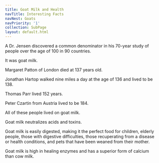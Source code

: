 ```yaml
---
title: Goat Milk and Health
navTitle: Interesting Facts
navNest: Goats
navPriority: '1'
collection: SubPage
layout: default.html
---
```

A Dr. Jensen discovered a common denominator in his 70-year study of people over the age of 100 in 90 countries. 

It was goat milk.

Margaret Patton of London died at 137 years old.

Jonathan Hartop walked nine miles a day at the age of 136 and lived to be 138.

Thomas Parr lived 152 years.

Peter Czartin from Austria lived to be 184.

All of these people lived on goat milk.

Goat milk neutralizes acids and toxins.

Goat milk is easily digested, making it the perfect food for children, elderly people, those with digestive difficulties, those recuperating from a disease or health conditions, and pets that have been weaned from their mother.

Goat milk is high in healing enzymes and has a superior form of calcium than cow milk.
